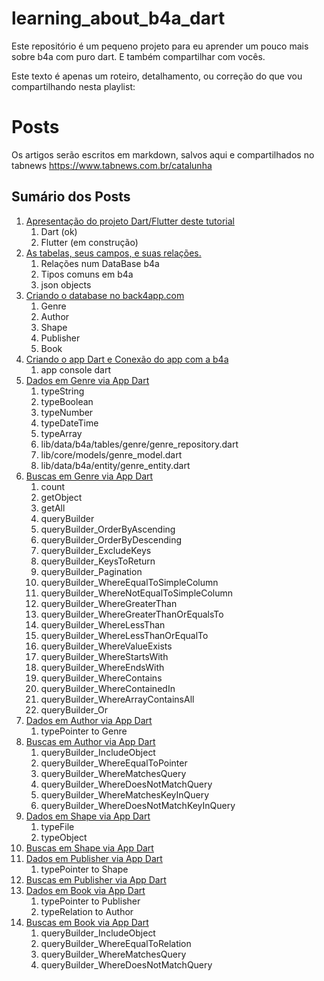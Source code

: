 # learning_about_b4a_dart

Este repositório é um pequeno projeto para eu aprender um pouco mais sobre b4a com puro dart. E também compartilhar com vocês.

Este texto é apenas um roteiro, detalhamento, ou correção do que vou compartilhando nesta playlist: 

# Posts
Os artigos serão escritos em markdown, salvos aqui e compartilhados no tabnews https://www.tabnews.com.br/catalunha

## Sumário dos Posts
1. [Apresentação do projeto Dart/Flutter deste tutorial](/readmes/apresentacao.md)
    1. Dart (ok)
    0. Flutter (em construção)
0. [As tabelas, seus campos, e suas relações.](readmes/tabelas.md)
    1. Relações num DataBase b4a
    0. Tipos comuns em b4a
    0. json objects
0. [Criando o database no back4app.com](readmes/database.md)
    1. Genre
    0. Author
    0. Shape
    0. Publisher
    0. Book
0. [Criando o app Dart e Conexão do app com a b4a](readmes/app.md)
    1. app console dart
0. [Dados em Genre via App Dart](readmes/genre_dados.md)
    1. typeString
    0. typeBoolean
    0. typeNumber
    0. typeDateTime
    0. typeArray
    0. lib/data/b4a/tables/genre/genre_repository.dart
    0. lib/core/models/genre_model.dart
    0. lib/data/b4a/entity/genre_entity.dart
0. [Buscas em Genre via App Dart](readmes/genre_buscas.md)
    1. count
    2. getObject
    3. getAll
    4. queryBuilder
    5. queryBuilder_OrderByAscending
    6. queryBuilder_OrderByDescending
    7. queryBuilder_ExcludeKeys
    8. queryBuilder_KeysToReturn
    9. queryBuilder_Pagination
    10. queryBuilder_WhereEqualToSimpleColumn
    11. queryBuilder_WhereNotEqualToSimpleColumn
    12. queryBuilder_WhereGreaterThan
    13. queryBuilder_WhereGreaterThanOrEqualsTo
    14. queryBuilder_WhereLessThan
    15. queryBuilder_WhereLessThanOrEqualTo
    16. queryBuilder_WhereValueExists
    17. queryBuilder_WhereStartsWith
    18. queryBuilder_WhereEndsWith
    19. queryBuilder_WhereContains
    20. queryBuilder_WhereContainedIn
    21. queryBuilder_WhereArrayContainsAll
    22. queryBuilder_Or
0. [Dados em Author via App Dart](readmes/author_dados.md)
    1. typePointer to Genre
0. [Buscas em Author via App Dart](readmes/author_buscas.md)
    1. queryBuilder_IncludeObject
    2. queryBuilder_WhereEqualToPointer
    3. queryBuilder_WhereMatchesQuery
    4. queryBuilder_WhereDoesNotMatchQuery
    5. queryBuilder_WhereMatchesKeyInQuery
    6. queryBuilder_WhereDoesNotMatchKeyInQuery
0. [Dados em Shape via App Dart](readmes/shape_dados.md)
    1. typeFile
    0. typeObject
0. [Buscas em Shape via App Dart](readmes/shape_buscas.md)
0. [Dados em Publisher via App Dart](readmes/publisher_dados.md)
    1. typePointer to Shape
0. [Buscas em Publisher via App Dart](readmes/publisher_buscas.md)
0. [Dados em Book via App Dart](readmes/book_dados.md)
    1. typePointer to Publisher
    1. typeRelation to Author
0. [Buscas em Book via App Dart](readmes/book_buscas.md)
    1. queryBuilder_IncludeObject
    2. queryBuilder_WhereEqualToRelation
    3. queryBuilder_WhereMatchesQuery
    4. queryBuilder_WhereDoesNotMatchQuery